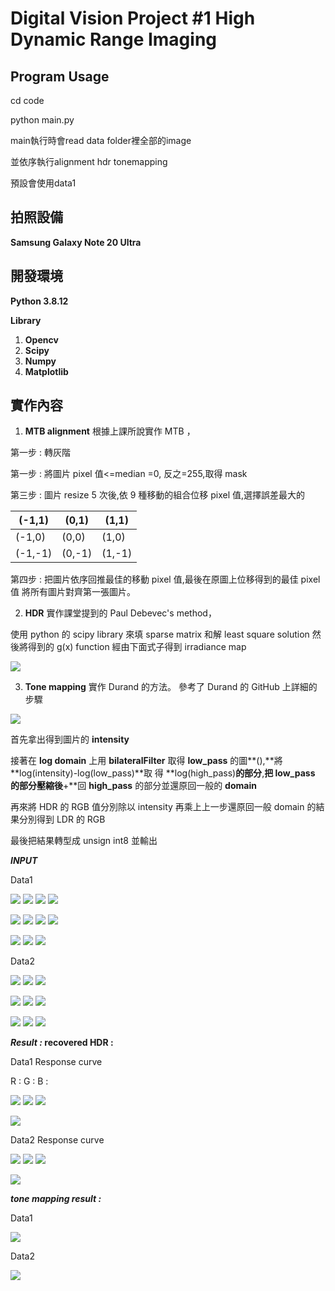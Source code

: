 # **Digital Vision Project #1  High Dynamic Range Imaging** 

## **Program Usage**

cd code

python main.py 


main執行時會read data folder裡全部的image

並依序執行alignment hdr tonemapping

預設會使用data1


## **拍照設備** 

**Samsung Galaxy Note 20 Ultra** 

## **開發環境**

**Python 3.8.12** 

**Library** 

1. **Opencv** 
2. **Scipy** 
3. **Numpy** 
4. **Matplotlib** 

## **實作內容** 

1. **MTB alignment**   根據上課所說實作  MTB  ， 

第一步  :  轉灰階 

第一步  :  將圖片 pixel 值<=median =0,  反之=255,取得 mask 

第三步  :  圖片 resize 5 次後,依 9 種移動的組合位移 pixel 值,選擇誤差最大的



|(-1,1) |(0,1) |(1,1) |
| - | - | - |
|(-1,0) |(0,0) |(1,0) |
|(-1,-1) |(0,-1) |(1,-1) |

第四步  :  把圖片依序回推最佳的移動 pixel 值,最後在原圖上位移得到的最佳 pixel 值 將所有圖片對齊第一張圖片。  

2. **HDR** 實作課堂提到的  Paul Debevec's method， 

使用  python 的 scipy library 來填 sparse matrix 和解 least square solution 然後將得到的 g(x) function 經由下面式子得到 irradiance map 

![](picture/Aspose.Words.b1c388c7-eeac-4bea-aeb7-17e555efbaff.001.jpeg)

3. **Tone mapping** 實作 Durand 的方法。 參考了 Durand 的 GitHub 上詳細的步驟

![](picture/Aspose.Words.b1c388c7-eeac-4bea-aeb7-17e555efbaff.002.jpeg)

首先拿出得到圖片的 **intensity** 

接著在 **log domain** 上用 **bilateralFilter** 取得 **low\_pass** 的圖**(),**將 **log(intensity)-log(low\_pass)**取 得 **log(high\_pass)**的部分**,**把 **low\_pass** 的部分壓縮後**+**回 **high\_pass** 的部分並還原回一般的 **domain** 

再來將 HDR 的 RGB 值分別除以 intensity 再乘上上一步還原回一般 domain 的結果分別得到 LDR 的 RGB 

最後把結果轉型成 unsign int8 並輸出 

***INPUT*** 

Data1 

![](picture/Aspose.Words.b1c388c7-eeac-4bea-aeb7-17e555efbaff.003.png) ![](picture/Aspose.Words.b1c388c7-eeac-4bea-aeb7-17e555efbaff.004.png) ![](picture/Aspose.Words.5a88a38c-cabf-4a97-b8a7-077e8ae94fec.005.png) ![](picture/Aspose.Words.b1c388c7-eeac-4bea-aeb7-17e555efbaff.006.png)

![](picture/Aspose.Words.b1c388c7-eeac-4bea-aeb7-17e555efbaff.007.png) ![](picture/Aspose.Words.b1c388c7-eeac-4bea-aeb7-17e555efbaff.008.png) ![](picture/Aspose.Words.b1c388c7-eeac-4bea-aeb7-17e555efbaff.009.png) ![](picture/Aspose.Words.b1c388c7-eeac-4bea-aeb7-17e555efbaff.010.png)

![](picture/Aspose.Words.b1c388c7-eeac-4bea-aeb7-17e555efbaff.011.png) ![](picture/Aspose.Words.b1c388c7-eeac-4bea-aeb7-17e555efbaff.012.png) ![](picture/Aspose.Words.b1c388c7-eeac-4bea-aeb7-17e555efbaff.013.png)

Data2 

![](picture/Aspose.Words.b1c388c7-eeac-4bea-aeb7-17e555efbaff.014.png) ![](picture/Aspose.Words.b1c388c7-eeac-4bea-aeb7-17e555efbaff.015.png) ![](picture/Aspose.Words.b1c388c7-eeac-4bea-aeb7-17e555efbaff.016.png)

![](picture/Aspose.Words.b1c388c7-eeac-4bea-aeb7-17e555efbaff.017.png) ![](picture/Aspose.Words.b1c388c7-eeac-4bea-aeb7-17e555efbaff.018.png) ![](picture/Aspose.Words.b1c388c7-eeac-4bea-aeb7-17e555efbaff.019.png)

![](picture/Aspose.Words.b1c388c7-eeac-4bea-aeb7-17e555efbaff.020.png) ![](picture/Aspose.Words.b1c388c7-eeac-4bea-aeb7-17e555efbaff.021.png) ![](picture/Aspose.Words.b1c388c7-eeac-4bea-aeb7-17e555efbaff.022.png)

***Result :* recovered HDR :** 

Data1 Response curve 

R :                     G :                   B : 

![](picture/Aspose.Words.b1c388c7-eeac-4bea-aeb7-17e555efbaff.023.png) ![](picture/Aspose.Words.b1c388c7-eeac-4bea-aeb7-17e555efbaff.024.png) ![](picture/Aspose.Words.b1c388c7-eeac-4bea-aeb7-17e555efbaff.025.png)

![](picture/Aspose.Words.b1c388c7-eeac-4bea-aeb7-17e555efbaff.026.jpeg)

Data2 Response curve 

![](picture/Aspose.Words.b1c388c7-eeac-4bea-aeb7-17e555efbaff.027.png) ![](picture/Aspose.Words.b1c388c7-eeac-4bea-aeb7-17e555efbaff.028.png) ![](picture/Aspose.Words.b1c388c7-eeac-4bea-aeb7-17e555efbaff.029.png)

![](picture/Aspose.Words.b1c388c7-eeac-4bea-aeb7-17e555efbaff.030.jpeg)


***tone mapping result :***  

Data1 

![](picture/Aspose.Words.b1c388c7-eeac-4bea-aeb7-17e555efbaff.031.jpeg)

Data2 

![](picture/Aspose.Words.b1c388c7-eeac-4bea-aeb7-17e555efbaff.032.jpeg)



